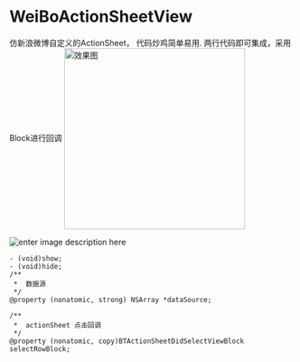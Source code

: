 # WeiBoActionSheetView

仿新浪微博自定义的ActionSheet， 代码炒鸡简单易用.
两行代码即可集成，采用Block进行回调
<img src="http://g.recordit.co/ln0G3iXajR.gif" width = "320" alt="效果图" align=center />

![enter image description here](http://g.recordit.co/ln0G3iXajR.gif)

```
- (void)show;
- (void)hide;
/**
 *  数据源
 */
@property (nonatomic, strong) NSArray *dataSource;

/**
 *  actionSheet 点击回调
 */
@property (nonatomic, copy)BTActionSheetDidSelectViewBlock selectRowBlock;
```
